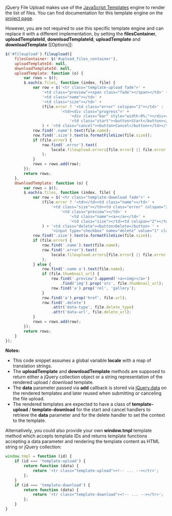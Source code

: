 jQuery File Upload makes use of the [JavaScript Templates](https://github.com/blueimp/JavaScript-Templates) engine to render the list of files.
You can find documentation for this template engine on the [project page](https://github.com/blueimp/JavaScript-Templates).

However, you are not required to use this specific template engine and can replace it with a different implementation, by setting the **filesContainer**, **uploadTemplateId**, **downloadTemplateId**, **uploadTemplate** and **downloadTemplate** [[Options]]:

```js
$('#fileupload').fileupload({
    filesContainer: $('#upload_files_container'),
    uploadTemplateId: null,
    downloadTemplateId: null,
    uploadTemplate: function (o) {
        var rows = $();
        $.each(o.files, function (index, file) {
            var row = $('<tr class="template-upload fade">' +
                '<td class="preview"><span class="fade"></span></td>' +
                '<td class="name"></td>' +
                '<td class="size"></td>' +
                (file.error ? '<td class="error" colspan="2"></td>' :
                        '<td><div class="progress">' +
                            '<div class="bar" style="width:0%;"></div></div></td>' +
                            '<td class="start"><button>Start</button></td>'
                ) + '<td class="cancel"><button>Cancel</button></td></tr>');
            row.find('.name').text(file.name);
            row.find('.size').text(o.formatFileSize(file.size));
            if (file.error) {
                row.find('.error').text(
                    locale.fileupload.errors[file.error] || file.error
                );
            }
            rows = rows.add(row);
        });
        return rows;
    },
    downloadTemplate: function (o) {
        var rows = $();
        $.each(o.files, function (index, file) {
            var row = $('<tr class="template-download fade">' +
                (file.error ? '<td></td><td class="name"></td>' +
                    '<td class="size"></td><td class="error" colspan="2"></td>' :
                        '<td class="preview"></td>' +
                            '<td class="name"><a></a></td>' +
                            '<td class="size"></td><td colspan="2"></td>'
                ) + '<td class="delete"><button>Delete</button> ' +
                    '<input type="checkbox" name="delete" value="1" class="toggle"></td></tr>');
            row.find('.size').text(o.formatFileSize(file.size));
            if (file.error) {
                row.find('.name').text(file.name);
                row.find('.error').text(
                    locale.fileupload.errors[file.error] || file.error
                );
            } else {
                row.find('.name a').text(file.name);
                if (file.thumbnail_url) {
                    row.find('.preview').append('<a><img></a>')
                        .find('img').prop('src', file.thumbnail_url);
                    row.find('a').prop('rel', 'gallery');
                }
                row.find('a').prop('href', file.url);
                row.find('.delete')
                    .attr('data-type', file.delete_type)
                    .attr('data-url', file.delete_url);
            }
            rows = rows.add(row);
        });
        return rows;
    }
});
```

**Notes:**

* This code snippet assumes a global variable **locale** with a map of translation strings.
* The **uploadTemplate** and **downloadTemplate** methods are supposed to return either a jQuery collection object or a string representation of the rendered upload / download template.
* The **data** parameter passed via **add** callback is stored via [jQuery.data](http://api.jquery.com/data/) on the rendered templates and later reused when submitting or canceling the file upload.
* The rendered templates are expected to have a class of **template-upload** / **template-download** for the start and cancel handlers to retrieve the **data** parameter and for the delete handler to set the context to the template.

Alternatively, you could also provide your own **window.tmpl** template method which accepts template IDs and returns template functions accepting a data parameter and rendering the template content as HTML string or jQuery collection:

```js
window.tmpl = function (id) {
    if (id === 'template-upload') {
        return function (data) {
            return '<tr class="template-upload"><!-- ... --></tr>';
        };
    }
    if (id === 'template-download') {
        return function (data) {
            return '<tr class="template-download"><!-- ... --></tr>';
        };
    }
}
```